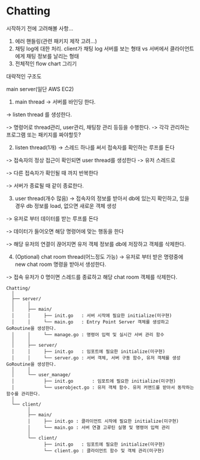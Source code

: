 # Chatting

시작하기 전에 고려해볼 사항...
1. 에러 핸들링(관련 패키지 제작 고려...)
2. 채팅 log에 대한 처리. 
    client가 채팅 log 서버를 보는 형태 vs 서버에서 클라이언트에게 채팅 정보를 날리는 형태
3. 전체적인 flow chart 그리기


대략적인 구조도

main server(일단 AWS EC2) 

1. main thread
  -> 서버를 바인딩 한다.
  
  -> listen thread 를 생성한다.
  
  -> 명령어로 thread관리, user관리, 채팅창 관리 등등을 수행한다. -> 각각 관리하는 프로그램 또는 패키지를 짜야할듯?

2. listen thread(1개)
  -> 스레드 하나를 써서 접속자를 확인하는 루프를 돈다
  
  -> 접속자의 정상 접근이 확인되면 user thread를 생성한다 -> 유저 스레드로
  
  -> 다른 접속자가 확인될 때 까지 반복한다
  
  -> 서버가 종료될 때 같이 종료한다.
  
3. user thread(개수 많음)
  -> 접속자의 정보를 받아서 db에 있는지 확인하고, 있을 경우 db 정보를 load, 없으면 새로운 객체 생성

  -> 유저로 부터 데이터를 받는 루프를 돈다
  
  -> 데이터가 들어오면 해당 명령어에 맞는 행동을 한다
  
  -> 해당 유저의 연결이 끊어지면 유저 객체 정보를 db에 저장하고 객체를 삭제한다.
  
4. (Optional) chat room thread(어느정도 가능)
  -> 유저로 부터 받은 명령중에 new chat room 명령을 받아서 생성한다.
  
  -> 접속 유저가 0 명이면 스레드를 종료하고 해당 chat room 객체를 삭제한다.
  

```
Chatting/
  │
  ├── server/
  │     │
  │     ├── main/
  │     │     ├── init.go   : 서버 시작에 필요한 initialize(미구현)
  │     │     └── main.go   : Entry Point Server 객체를 생성하고 GoRoutine을 생성한다.
  │     │     └── manage.go : 명령어 입력 및 실시간 서버 관리 함수
  │     │
  │     ├── server/
  │     │     ├── init.go   : 임포트에 필요한 initialize(미구현)
  │     │     └── server.go : 서버 객체, 서버 구동 함수, 유저 객체를 생성 GoRoutine을 생성한다.
  │     │
  │     └── user_manage/
  │           ├── init.go       : 임포트에 필요한 initialize(미구현)
  │           └── userobject.go : 유저 객체 함수. 유저 커맨드를 받아서 동작하는 함수를 관리한다.
  │
  └── client/
        │
        ├── main/
        │     ├── init.go : 클라이언트 시작에 필요한 initialize(미구현)
        │     └── main.go : 서버 연결 고루틴 실행 및 명령어 입력 관리
        │     
        └── client/
              ├── init.go   : 임포트에 필요한 initialize(미구현)
              └── client.go : 클라이언트 함수 및 객체 관리(미구현)
```